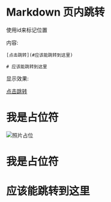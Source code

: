 # Markdown 页内跳转

使用id来标记位置

内容:
```
[点击跳转](#应该能跳转到这里)

# 应该能跳转到这里

```

显示效果:

[点击跳转](#应该能跳转到这里)



# 我是占位符

![照片占位](http://placeimg.com/640/480/any)

# 我是占位符


# 应该能跳转到这里

